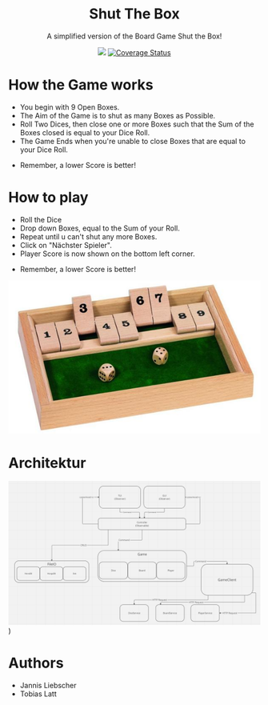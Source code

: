 <p align="center">
  
  <h1 align="center">Shut The Box</h1>
</p>

<p align="center">
A simplified version of the Board Game Shut the Box!
</p>

<p align="center">
  <img src="https://github.com/JannisLiebscher/shutthebox/actions/workflows/scala.yml/badge.svg" /> 
  <a href="https://coveralls.io/github/JannisLiebscher/shutthebox?branch=master">
    <img src="https://coveralls.io/repos/github/JannisLiebscher/shutthebox/badge.svg?branch=master" alt='Coverage Status' />
  </a>
</p>

# How the Game works
* You begin with 9 Open Boxes. 
* The Aim of the Game is to shut as many Boxes as Possible.
* Roll Two Dices, then close one or more Boxes such that the Sum
  of the Boxes closed is equal to your Dice Roll. 
* The Game Ends when you're unable to close Boxes that are equal to your Dice Roll.
- Remember, a lower Score is better!

# How to play
* Roll the Dice
* Drop down Boxes, equal to the Sum of your Roll.
* Repeat until u can't shut any more Boxes.
* Click on "Nächster Spieler".
* Player Score is now shown on the bottom left corner.
- Remember, a lower Score is better!

![alt text](src/main/scala/pics/Logo.PNG)<br/>

 # Architektur
![alt text](src/main/scala/pics/Architektur.png))<br/>


# Authors
* Jannis Liebscher
* Tobias Latt
